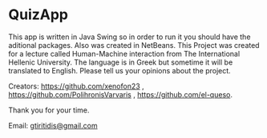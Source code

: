 # QuizApp #

This app is written in Java Swing so in order to run it you should have the aditional packages. Also was created in NetBeans. 
This Project was created for a lecture called Human-Machine interaction from The International Hellenic University.
The language is in Greek but sometime it will be translated to English.
Please tell us your opinions about the project.

Creators: https://github.com/xenofon23 , https://github.com/PolihronisVarvaris , https://github.com/el-queso.
 
 
Thank you for your time. 

Email: gtiritidis@gmail.com
